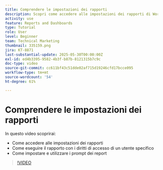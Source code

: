 ```yaml
---
title: Comprendere le impostazioni dei rapporti
description: Scopri come accedere alle impostazioni dei rapporti di Workfront e per cosa vengono utilizzate alcune impostazioni comuni.
activity: use
feature: Reports and Dashboards
type: Tutorial
role: User
level: Beginner
team: Technical Marketing
thumbnail: 335159.png
jira: KT-8871
last-substantial-update: 2025-05-30T00:00:00Z
exl-id: ed4b3395-9582-4b3f-b87b-8121315b7c9c
doc-type: video
source-git-commit: cc611bf43c51dde02af715d19246cfd17bcce095
workflow-type: tm+mt
source-wordcount: '54'
ht-degree: 61%

---
```


# Comprendere le impostazioni dei rapporti

In questo video scoprirai:

* Come accedere alle impostazioni dei rapporti
* Come eseguire il rapporto con i diritti di accesso di un utente specifico
* Come impostare e utilizzare i prompt dei report

>[!VIDEO](https://video.tv.adobe.com/v/335159/?quality=12&learn=on&enablevpops)
